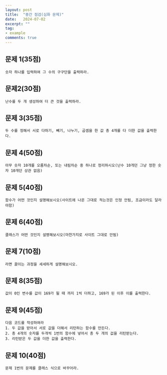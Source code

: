```yaml
---
layout: post
title:  "중간 점검(심화 문제)"
date:   2024-07-02
excerpt: ""
tag:
- example
comments: true
---
```


## 문제 1(35점)
    숫자 하나를 입력하여 그 수의 구구단을 출력하라.

## 문제2(30점)
    난수를 두 개 생성하여 더 큰 것을 출력하라.

## 문제 3(35점)
    두 수를 정해서 서로 다하기, 빼기, 나누기, 곱셈을 한 값 총 4개를 다 더한 값을 출력한다.

## 문제 4(50점)
    아무 숫자 10개를 오름차순, 또는 내림차순 중 하나로 정리하시오(난수 10개던 그냥 정한 숫자 10개던 상관 없음)

## 문제 5(40점)
    함수가 어떤 것인지 설명해보시오(사이트에 나온 그대로 적는것은 인정 안됨, 조금이라도 달라야함)

## 문제 6(40점)
    클래스가 어떤 것인지 설명해보시오(마찬가지로 사이트 그대로 안됨)

## 문제 7(10점)
    라면 끓이는 과정을 세세하게 설명해보시오.

## 문제 8(35점)
    값이 0인 변수를 값이 169가 될 때 까지 1씩 더하고, 169가 된 이후 이를 출력한다.

## 문제 9(45점)
    다음 코드를 작성하여라
    1. 두 값을 받아서 서로 값을 더해서 리턴하는 함수를 만든다.
    2. 총 4개의 숫자를 두개씩 1번의 함수에 넣어서 총 두 개의 겂을 리턴받는다.
    3. 리턴받은 두 값을 더한 값을 출력한다.

## 문제 10(40점)
    문제 1번의 문제를 클래스 식으로 바꾸어라.